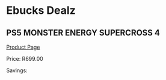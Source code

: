 
# Ebucks Dealz
## PS5 MONSTER ENERGY SUPERCROSS 4
[Product Page](https://www.ebucks.com/web/shop/productSelected.do?prodId=1065534200&catId=724351586)

Price: R699.00

Savings: 


	